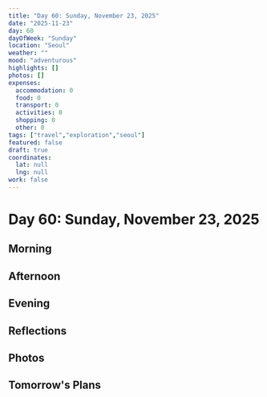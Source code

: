 ```yaml
---
title: "Day 60: Sunday, November 23, 2025"
date: "2025-11-23"
day: 60
dayOfWeek: "Sunday"
location: "Seoul"
weather: ""
mood: "adventurous"
highlights: []
photos: []
expenses:
  accommodation: 0
  food: 0
  transport: 0
  activities: 0
  shopping: 0
  other: 0
tags: ["travel","exploration","seoul"]
featured: false
draft: true
coordinates:
  lat: null
  lng: null
work: false
---
```

# Day 60: Sunday, November 23, 2025

## Morning

## Afternoon

## Evening

## Reflections

## Photos

## Tomorrow's Plans
